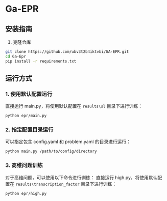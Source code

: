 # Ga-EPR

## 安装指南

1. 克隆仓库
```bash
git clone https://github.com/ubv3t2b4iktvbi/GA-EPR.git
cd Ga-Epr
pip install -r requirements.txt
```

## 运行方式

### 1. 使用默认配置运行
直接运行 main.py，将使用默认配置在 `results\sl` 目录下进行训练：
```bash
python epr/main.py
```

### 2. 指定配置目录运行
可以指定包含 config.yaml 和 problem.yaml 的目录进行运行：
```bash
python main.py /path/to/config/directory
```

### 3. 高维问题训练
对于高维问题，可以使用以下命令进行训练：
直接运行 high.py，将使用默认配置在 `results\transcription_factor` 目录下进行训练：
```bash
python epr/high.py
```